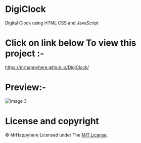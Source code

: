 # DigiClock
Digital Clock using HTML CSS and JavaScript

# Click on link below To view this project :-
https://mrhappyhere.github.io/DigiClock/

# Preview:-
![Image 3](https://user-images.githubusercontent.com/80676763/118694679-f2b43b80-b829-11eb-9592-7f178e1f7a3a.jpg)

# License and copyright
© MrHappyhere
Licensed under The [MIT License](LICENSE).
